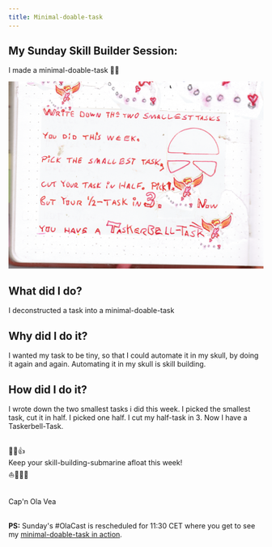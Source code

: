 ```yaml
---
title: Minimal-doable-task
---
```


## My Sunday Skill Builder Session:

I made a minimal-doable-task 🧚‍♀️

![Now I have a Taskerbell-Task](./skill-builder-w2-2022-ship-it.png)

## What did I do?

I deconstructed a task into a minimal-doable-task

## Why did I do it?

I wanted my task to be tiny, so that I could automate it in my skull, by doing it again and again. Automating it in my skull is skill building.

## How did I do it?

I wrote down the two smallest tasks i did this week. I picked the smallest task, cut it in half. I picked one half. I cut my half-task in 3. Now I have a Taskerbell-Task.

&nbsp;  
💪😺👍  
Keep your skill-building-submarine afloat this week!  
⛵🔧🏴‍☠️

&nbsp;  
Cap'n Ola Vea

&nbsp;  
**PS:** Sunday's #OlaCast is rescheduled for 11:30 CET where you get to see my [minimal-doable-task in action](https://youtu.be/4fQj3YNKYoQ).
